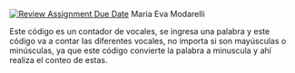[![Review Assignment Due Date](https://classroom.github.com/assets/deadline-readme-button-24ddc0f5d75046c5622901739e7c5dd533143b0c8e959d652212380cedb1ea36.svg)](https://classroom.github.com/a/95SjdgC7)
Maria Eva Modarelli

Este código es un contador de vocales, se ingresa una palabra y este código va a contar las diferentes vocales, no importa si son mayúsculas o minúsculas, ya que este código convierte la palabra a minuscula y ahí realiza el conteo de estas.

